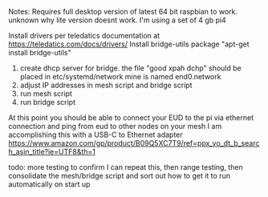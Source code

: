 Notes:
Requires full desktop version of latest 64 bit raspbian to work. unknown why lite version doesnt work. I'm using a set of 4 gb pi4

Install drivers per teledatics documentation at https://teledatics.com/docs/drivers/
Install bridge-utils package "apt-get install bridge-utils" 

1. create dhcp server for bridge. the file "good xpah dchp" should be placed in etc/systemd/network  mine is named end0.network
2. adjust IP addresses in mesh script and bridge script
3. run mesh script
4. run bridge script

At this point you should be able to connect your EUD to the pi via ethernet connection and ping from eud to other nodes on your mesh
I am accomplishing this with a USB-C to Ethernet adapter https://www.amazon.com/gp/product/B09Q5XC7T9/ref=ppx_yo_dt_b_search_asin_title?ie=UTF8&th=1

todo: more testing to confirm I can repeat this, then range testing, then consolidate the mesh/bridge script and sort out how to get it to run automatically on start up

